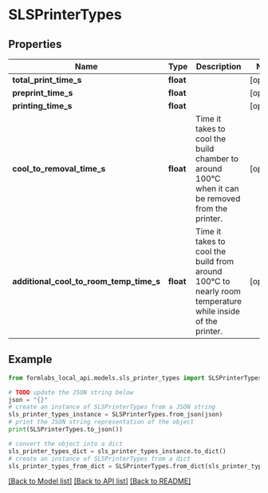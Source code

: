 # SLSPrinterTypes


## Properties

Name | Type | Description | Notes
------------ | ------------- | ------------- | -------------
**total_print_time_s** | **float** |  | [optional] 
**preprint_time_s** | **float** |  | [optional] 
**printing_time_s** | **float** |  | [optional] 
**cool_to_removal_time_s** | **float** | Time it takes to cool the build chamber to around 100°C when it can be removed from the printer. | [optional] 
**additional_cool_to_room_temp_time_s** | **float** | Time it takes to cool the build from around 100°C to nearly room temperature while inside of the printer. | [optional] 

## Example

```python
from formlabs_local_api.models.sls_printer_types import SLSPrinterTypes

# TODO update the JSON string below
json = "{}"
# create an instance of SLSPrinterTypes from a JSON string
sls_printer_types_instance = SLSPrinterTypes.from_json(json)
# print the JSON string representation of the object
print(SLSPrinterTypes.to_json())

# convert the object into a dict
sls_printer_types_dict = sls_printer_types_instance.to_dict()
# create an instance of SLSPrinterTypes from a dict
sls_printer_types_from_dict = SLSPrinterTypes.from_dict(sls_printer_types_dict)
```
[[Back to Model list]](../README.md#documentation-for-models) [[Back to API list]](../README.md#documentation-for-api-endpoints) [[Back to README]](../README.md)


